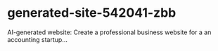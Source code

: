 # generated-site-542041-zbb
AI-generated website: Create a professional business website for a an accounting startup...
